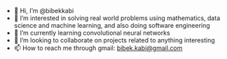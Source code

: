 - 👋 Hi, I’m @bibekkabi
- 👀 I’m interested in solving real world problems using mathematics, data science and machine learning, and also doing software engineering
- 🌱 I’m currently learning convolutional neural networks
- 💞️ I’m looking to collaborate on projects related to anything interesting
- 📫 How to reach me through gmail: bibek.kabi@gmail.com

<!---
bibekkabi/bibekkabi is a ✨ special ✨ repository because its `README.md` (this file) appears on your GitHub profile.
You can click the Preview link to take a look at your changes.
--->
